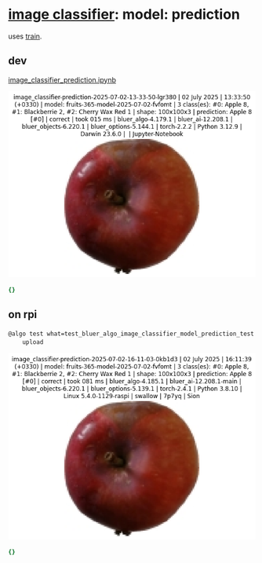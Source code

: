 # [image classifier](./image-classifier.md): model: prediction

uses [train](./image-classifier-model-train.md).

## dev

[image_classifier_prediction.ipynb](../../notebooks/image_classifier_prediction-v4.ipynb)


![image](https://github.com/kamangir/assets/blob/main/image_classifier-prediction-2025-07-02-13-33-50-lgr380/prediction.png?raw=true)

```yaml
{}

```

## on rpi

```bash
@algo test what=test_bluer_algo_image_classifier_model_prediction_test \
    upload
```


![image](https://github.com/kamangir/assets/blob/main/image_classifier-prediction-2025-07-02-16-11-03-0kb1d3/prediction.png?raw=true)

```yaml
{}

```
